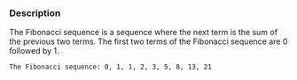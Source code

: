 ### Description
The Fibonacci sequence is a sequence where the next term is the sum of the previous two terms. The first two terms of the Fibonacci sequence are 0 followed by 1.

`The Fibonacci sequence: 0, 1, 1, 2, 3, 5, 8, 13, 21`

